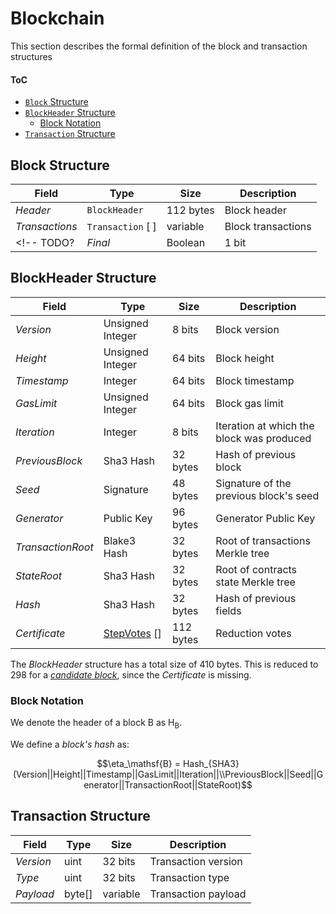 # Blockchain
This section describes the formal definition of the block and transaction structures

#### ToC
- [`Block` Structure](#block-structure)
- [`BlockHeader` Structure](#blockheader-structure)
  - [Block Notation](#block-notation)
- [`Transaction` Structure](#transaction-structure)


## Block Structure

| Field          | Type            | Size      | Description        |
|----------------|-----------------|-----------|--------------------|
| $Header$       | `BlockHeader`    | 112 bytes | Block header       |
| $Transactions$ | `Transaction` [ ] | variable  | Block transactions |
<!-- TODO? | $Final$        | Boolean         | 1 bit    | Final state ($true$ if final, $false$ otherwise) | -->

## BlockHeader Structure
| Field             | Type               | Size      | Description                               |
|-------------------|--------------------|-----------|-------------------------------------------|
| $Version$         | Unsigned Integer   | 8 bits    | Block version                             |
| $Height$          | Unsigned Integer   | 64 bits   | Block height                              |
| $Timestamp$       | Integer            | 64 bits   | Block timestamp                           |
| $GasLimit$        | Unsigned Integer   | 64 bits   | Block gas limit                           |
| $Iteration$       | Integer            | 8 bits    | Iteration at which the block was produced |
| $PreviousBlock$   | Sha3 Hash          | 32 bytes  | Hash of previous block                    |
| $Seed$            | Signature          | 48 bytes  | Signature of the previous block's seed    |
| $Generator$       | Public Key         | 96 bytes  | Generator Public Key                      |
| $TransactionRoot$ | Blake3 Hash        | 32 bytes  | Root of transactions Merkle tree          |
| $StateRoot$       | Sha3 Hash          | 32 bytes  | Root of contracts state Merkle tree       |
| $Hash$            | Sha3 Hash          | 32 bytes  | Hash of previous fields                   |
| $Certificate$     | [StepVotes][sv] [] | 112 bytes | Reduction votes                           |

The $BlockHeader$ structure has a total size of 410 bytes.
This is reduced to 298 for a [*candidate block*][cb], since the $Certificate$ is missing.

### Block Notation
We denote the header of a block $\mathsf{B}$ as $\mathsf{H_B}$.

We define a *block's hash* as:

$$\eta_\mathsf{B} = Hash_{SHA3}(Version||Height||Timestamp||GasLimit||Iteration||\\PreviousBlock||Seed||Generator||TransactionRoot||StateRoot)$$


## Transaction Structure

| Field     | Type   | Size      | Description         |
|-----------|--------|-----------|---------------------|
| $Version$ | uint   | 32 bits   | Transaction version |
| $Type$    | uint   | 32 bits   | Transaction type    |
| $Payload$ | byte[] | variable  | Transaction payload |

<!------------------------- LINKS ------------------------->
<!-- Consensus -->
[cb]: https://github.com/dusk-network/dusk-protocol/tree/main/consensus/README.md#candidate-block
<!-- Reduction -->
[sv]: https://github.com/dusk-network/dusk-protocol/tree/main/consensus/reduction/README.md#stepvotes